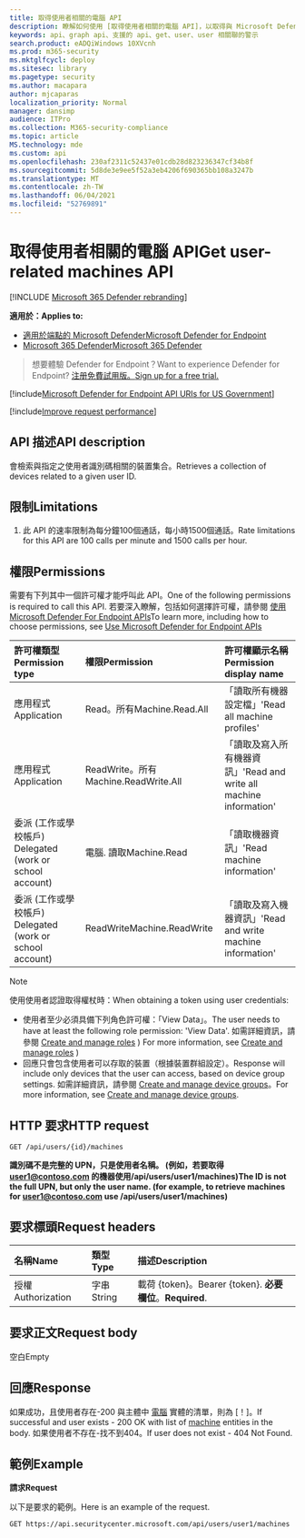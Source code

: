 ```yaml
---
title: 取得使用者相關的電腦 API
description: 瞭解如何使用 [取得使用者相關的電腦 API]，以取得與 Microsoft Defender for Endpoint 中的使用者識別碼相關的裝置集合。
keywords: api、graph api、支援的 api、get、user、user 相關聯的警示
search.product: eADQiWindows 10XVcnh
ms.prod: m365-security
ms.mktglfcycl: deploy
ms.sitesec: library
ms.pagetype: security
ms.author: macapara
author: mjcaparas
localization_priority: Normal
manager: dansimp
audience: ITPro
ms.collection: M365-security-compliance
ms.topic: article
MS.technology: mde
ms.custom: api
ms.openlocfilehash: 230af2311c52437e01cdb28d823236347cf34b8f
ms.sourcegitcommit: 5d8de3e9ee5f52a3eb4206f690365bb108a3247b
ms.translationtype: MT
ms.contentlocale: zh-TW
ms.lasthandoff: 06/04/2021
ms.locfileid: "52769891"
---
```

# <a name="get-user-related-machines-api"></a><span data-ttu-id="2fdd4-104">取得使用者相關的電腦 API</span><span class="sxs-lookup"><span data-stu-id="2fdd4-104">Get user-related machines API</span></span>

[!INCLUDE [Microsoft 365 Defender rebranding](../../includes/microsoft-defender.md)]

<span data-ttu-id="2fdd4-105">**適用於：**</span><span class="sxs-lookup"><span data-stu-id="2fdd4-105">**Applies to:**</span></span>
- [<span data-ttu-id="2fdd4-106">適用於端點的 Microsoft Defender</span><span class="sxs-lookup"><span data-stu-id="2fdd4-106">Microsoft Defender for Endpoint</span></span>](https://go.microsoft.com/fwlink/p/?linkid=2154037)
- [<span data-ttu-id="2fdd4-107">Microsoft 365 Defender</span><span class="sxs-lookup"><span data-stu-id="2fdd4-107">Microsoft 365 Defender</span></span>](https://go.microsoft.com/fwlink/?linkid=2118804)

> <span data-ttu-id="2fdd4-108">想要體驗 Defender for Endpoint？</span><span class="sxs-lookup"><span data-stu-id="2fdd4-108">Want to experience Defender for Endpoint?</span></span> [<span data-ttu-id="2fdd4-109">注册免費試用版。</span><span class="sxs-lookup"><span data-stu-id="2fdd4-109">Sign up for a free trial.</span></span>](https://www.microsoft.com/microsoft-365/windows/microsoft-defender-atp?ocid=docs-wdatp-exposedapis-abovefoldlink) 


[!include[Microsoft Defender for Endpoint API URIs for US Government](../../includes/microsoft-defender-api-usgov.md)]

[!include[Improve request performance](../../includes/improve-request-performance.md)]

## <a name="api-description"></a><span data-ttu-id="2fdd4-110">API 描述</span><span class="sxs-lookup"><span data-stu-id="2fdd4-110">API description</span></span>
<span data-ttu-id="2fdd4-111">會檢索與指定之使用者識別碼相關的裝置集合。</span><span class="sxs-lookup"><span data-stu-id="2fdd4-111">Retrieves a collection of devices related to a given user ID.</span></span>


## <a name="limitations"></a><span data-ttu-id="2fdd4-112">限制</span><span class="sxs-lookup"><span data-stu-id="2fdd4-112">Limitations</span></span>
1. <span data-ttu-id="2fdd4-113">此 API 的速率限制為每分鐘100個通話，每小時1500個通話。</span><span class="sxs-lookup"><span data-stu-id="2fdd4-113">Rate limitations for this API are 100 calls per minute and 1500 calls per hour.</span></span>


## <a name="permissions"></a><span data-ttu-id="2fdd4-114">權限</span><span class="sxs-lookup"><span data-stu-id="2fdd4-114">Permissions</span></span>
<span data-ttu-id="2fdd4-115">需要有下列其中一個許可權才能呼叫此 API。</span><span class="sxs-lookup"><span data-stu-id="2fdd4-115">One of the following permissions is required to call this API.</span></span> <span data-ttu-id="2fdd4-116">若要深入瞭解，包括如何選擇許可權，請參閱 [使用 Microsoft Defender For Endpoint APIs](apis-intro.md)</span><span class="sxs-lookup"><span data-stu-id="2fdd4-116">To learn more, including how to choose permissions, see [Use Microsoft Defender for Endpoint APIs](apis-intro.md)</span></span>

<span data-ttu-id="2fdd4-117">許可權類型</span><span class="sxs-lookup"><span data-stu-id="2fdd4-117">Permission type</span></span> |   <span data-ttu-id="2fdd4-118">權限</span><span class="sxs-lookup"><span data-stu-id="2fdd4-118">Permission</span></span>  |   <span data-ttu-id="2fdd4-119">許可權顯示名稱</span><span class="sxs-lookup"><span data-stu-id="2fdd4-119">Permission display name</span></span>
:---|:---|:---
<span data-ttu-id="2fdd4-120">應用程式</span><span class="sxs-lookup"><span data-stu-id="2fdd4-120">Application</span></span> |   <span data-ttu-id="2fdd4-121">Read。所有</span><span class="sxs-lookup"><span data-stu-id="2fdd4-121">Machine.Read.All</span></span> |  <span data-ttu-id="2fdd4-122">「讀取所有機器設定檔」</span><span class="sxs-lookup"><span data-stu-id="2fdd4-122">'Read all machine profiles'</span></span>
<span data-ttu-id="2fdd4-123">應用程式</span><span class="sxs-lookup"><span data-stu-id="2fdd4-123">Application</span></span> |   <span data-ttu-id="2fdd4-124">ReadWrite。所有</span><span class="sxs-lookup"><span data-stu-id="2fdd4-124">Machine.ReadWrite.All</span></span> | <span data-ttu-id="2fdd4-125">「讀取及寫入所有機器資訊」</span><span class="sxs-lookup"><span data-stu-id="2fdd4-125">'Read and write all machine information'</span></span>
<span data-ttu-id="2fdd4-126">委派 (工作或學校帳戶) </span><span class="sxs-lookup"><span data-stu-id="2fdd4-126">Delegated (work or school account)</span></span> | <span data-ttu-id="2fdd4-127">電腦. 讀取</span><span class="sxs-lookup"><span data-stu-id="2fdd4-127">Machine.Read</span></span> | <span data-ttu-id="2fdd4-128">「讀取機器資訊」</span><span class="sxs-lookup"><span data-stu-id="2fdd4-128">'Read machine information'</span></span>
<span data-ttu-id="2fdd4-129">委派 (工作或學校帳戶) </span><span class="sxs-lookup"><span data-stu-id="2fdd4-129">Delegated (work or school account)</span></span> | <span data-ttu-id="2fdd4-130">ReadWrite</span><span class="sxs-lookup"><span data-stu-id="2fdd4-130">Machine.ReadWrite</span></span> | <span data-ttu-id="2fdd4-131">「讀取及寫入機器資訊」</span><span class="sxs-lookup"><span data-stu-id="2fdd4-131">'Read and write machine information'</span></span>

>[!Note]
> <span data-ttu-id="2fdd4-132">使用使用者認證取得權杖時：</span><span class="sxs-lookup"><span data-stu-id="2fdd4-132">When obtaining a token using user credentials:</span></span>
>- <span data-ttu-id="2fdd4-133">使用者至少必須具備下列角色許可權：「View Data」。</span><span class="sxs-lookup"><span data-stu-id="2fdd4-133">The user needs to have at least the following role permission: 'View Data'.</span></span> <span data-ttu-id="2fdd4-134">如需詳細資訊，請參閱 [Create and manage roles](user-roles.md) ) </span><span class="sxs-lookup"><span data-stu-id="2fdd4-134">For more information, see [Create and manage roles](user-roles.md) )</span></span>
>- <span data-ttu-id="2fdd4-135">回應只會包含使用者可以存取的裝置（根據裝置群組設定）。</span><span class="sxs-lookup"><span data-stu-id="2fdd4-135">Response will include only devices that the user can access, based on device group settings.</span></span> <span data-ttu-id="2fdd4-136">如需詳細資訊，請參閱 [Create and manage device groups](machine-groups.md)。</span><span class="sxs-lookup"><span data-stu-id="2fdd4-136">For more information, see [Create and manage device groups](machine-groups.md).</span></span>

## <a name="http-request"></a><span data-ttu-id="2fdd4-137">HTTP 要求</span><span class="sxs-lookup"><span data-stu-id="2fdd4-137">HTTP request</span></span>
```
GET /api/users/{id}/machines
```

<span data-ttu-id="2fdd4-138">**識別碼不是完整的 UPN，只是使用者名稱。 (例如，若要取得 user1@contoso.com 的機器使用/api/users/user1/machines)**</span><span class="sxs-lookup"><span data-stu-id="2fdd4-138">**The ID is not the full UPN, but only the user name. (for example, to retrieve machines for user1@contoso.com use /api/users/user1/machines)**</span></span>


## <a name="request-headers"></a><span data-ttu-id="2fdd4-139">要求標頭</span><span class="sxs-lookup"><span data-stu-id="2fdd4-139">Request headers</span></span>

<span data-ttu-id="2fdd4-140">名稱</span><span class="sxs-lookup"><span data-stu-id="2fdd4-140">Name</span></span> | <span data-ttu-id="2fdd4-141">類型</span><span class="sxs-lookup"><span data-stu-id="2fdd4-141">Type</span></span> | <span data-ttu-id="2fdd4-142">描述</span><span class="sxs-lookup"><span data-stu-id="2fdd4-142">Description</span></span>
:---|:---|:---
<span data-ttu-id="2fdd4-143">授權</span><span class="sxs-lookup"><span data-stu-id="2fdd4-143">Authorization</span></span> | <span data-ttu-id="2fdd4-144">字串</span><span class="sxs-lookup"><span data-stu-id="2fdd4-144">String</span></span> | <span data-ttu-id="2fdd4-145">載荷 {token}。</span><span class="sxs-lookup"><span data-stu-id="2fdd4-145">Bearer {token}.</span></span> <span data-ttu-id="2fdd4-146">**必要欄位**。</span><span class="sxs-lookup"><span data-stu-id="2fdd4-146">**Required**.</span></span>


## <a name="request-body"></a><span data-ttu-id="2fdd4-147">要求正文</span><span class="sxs-lookup"><span data-stu-id="2fdd4-147">Request body</span></span>
<span data-ttu-id="2fdd4-148">空白</span><span class="sxs-lookup"><span data-stu-id="2fdd4-148">Empty</span></span>

## <a name="response"></a><span data-ttu-id="2fdd4-149">回應</span><span class="sxs-lookup"><span data-stu-id="2fdd4-149">Response</span></span>
<span data-ttu-id="2fdd4-150">如果成功，且使用者存在-200 與主體中 [電腦](machine.md) 實體的清單，則為 [！]。</span><span class="sxs-lookup"><span data-stu-id="2fdd4-150">If successful and user exists - 200 OK with list of [machine](machine.md) entities in the body.</span></span> <span data-ttu-id="2fdd4-151">如果使用者不存在-找不到404。</span><span class="sxs-lookup"><span data-stu-id="2fdd4-151">If user does not exist - 404 Not Found.</span></span>


## <a name="example"></a><span data-ttu-id="2fdd4-152">範例</span><span class="sxs-lookup"><span data-stu-id="2fdd4-152">Example</span></span>

<span data-ttu-id="2fdd4-153">**請求**</span><span class="sxs-lookup"><span data-stu-id="2fdd4-153">**Request**</span></span>

<span data-ttu-id="2fdd4-154">以下是要求的範例。</span><span class="sxs-lookup"><span data-stu-id="2fdd4-154">Here is an example of the request.</span></span>

```http
GET https://api.securitycenter.microsoft.com/api/users/user1/machines
```
